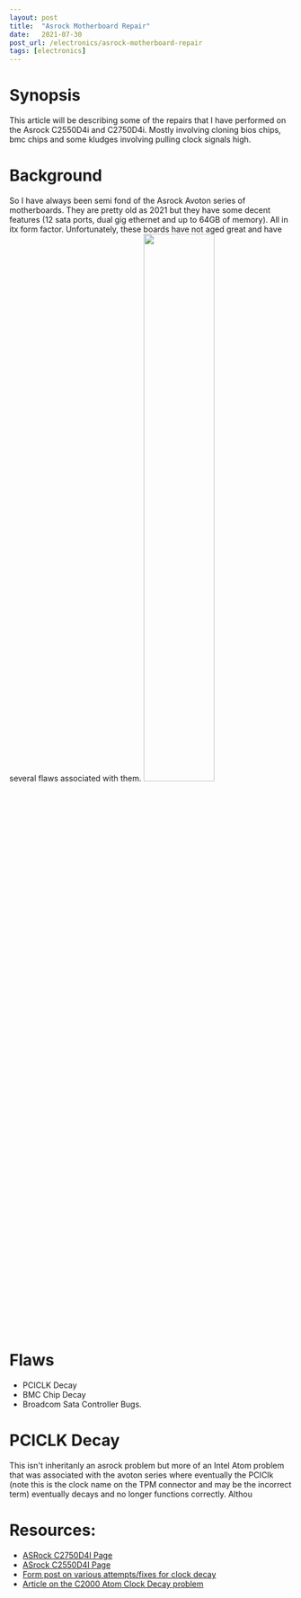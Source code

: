 ```yaml
---
layout: post
title:  "Asrock Motherboard Repair"
date:   2021-07-30 
post_url: /electronics/asrock-motherboard-repair
tags: [electronics]
---
```

# Synopsis
 This article will be describing some of the repairs that I have performed on the Asrock C2550D4i and C2750D4i. Mostly involving cloning bios chips, bmc chips and some kludges involving pulling clock signals high.

# Background
 So I have always been semi fond of the Asrock Avoton series of motherboards. They are pretty old as 2021 but they have some decent features (12 sata ports, dual gig ethernet and up to 64GB of memory). All in itx form factor. Unfortunately, these boards have not aged great and have several flaws associated with them. 
<img src= "https://www.asrockrack.com/photo/C2750D4I-1(L).jpg" width="50%" height="50%"/>

# Flaws
 - PCICLK Decay
 - BMC Chip Decay
 - Broadcom Sata Controller Bugs.

# PCICLK Decay
 This isn't inheritanly an asrock problem but more of an Intel Atom problem that was associated with the avoton series where eventually the PCIClk (note this is the clock name on the TPM connector and may be the incorrect term) eventually decays and no longer functions correctly.
 Althou

# Resources:
 - [ASRock C2750D4I Page](https://www.asrockrack.com/general/productdetail.asp?Model=C2750D4I#Manual)
 - [ASrock C2550D4I Page](https://www.asrockrack.com/general/productdetail.asp?Model=C2550D4I#Specifications)
 - [Form post on various attempts/fixes for clock decay](https://www.truenas.com/community/threads/how-to-fix-asrock-c2750d4i-with-c2000-bug.90451/)
 - [Article on the C2000 Atom Clock Decay problem](https://www.extremetech.com/computing/244074-intel-atom-c2000-bug-killing-products-multiple-manufacturers)
